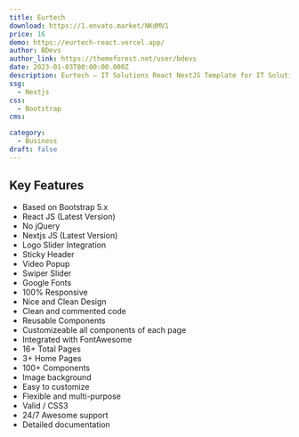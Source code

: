 ```yaml
---
title: Eurtech
download: https://1.envato.market/NKdMV1
price: 16
demo: https://eurtech-react.vercel.app/
author: BDevs
author_link: https://themeforest.net/user/bdevs
date: 2023-01-03T00:00:00.000Z
description: Eurtech – IT Solutions React NextJS Template for IT Solutions & Technology sites.
ssg:
  - Nextjs
css:
  - Bootstrap
cms:

category:
  - Business
draft: false
---
```


## Key Features

- Based on Bootstrap 5.x
- React JS (Latest Version)
- No jQuery
- Nextjs JS (Latest Version)
- Logo Slider Integration
- Sticky Header
- Video Popup
- Swiper Slider
- Google Fonts
- 100% Responsive
- Nice and Clean Design
- Clean and commented code
- Reusable Components
- Customizeable all components of each page
- Integrated with FontAwesome
- 16+ Total Pages
- 3+ Home Pages
- 100+ Components
- Image background
- Easy to customize
- Flexible and multi-purpose
- Valid / CSS3
- 24/7 Awesome support
- Detailed documentation
